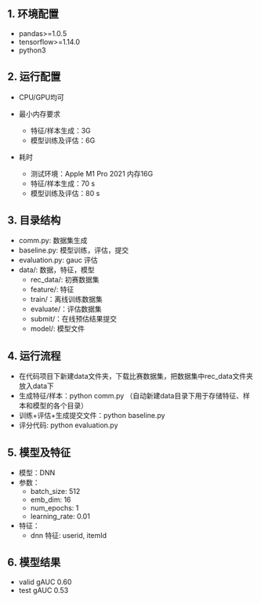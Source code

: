 
## **1. 环境配置**

- pandas>=1.0.5
- tensorflow>=1.14.0
- python3

## **2. 运行配置**

- CPU/GPU均可
- 最小内存要求
    - 特征/样本生成：3G
    - 模型训练及评估：6G

- 耗时
    - 测试环境：Apple M1 Pro 2021 内存16G
    - 特征/样本生成：70 s
    - 模型训练及评估：80 s 
    
## **3. 目录结构**

- comm.py: 数据集生成
- baseline.py: 模型训练，评估，提交
- evaluation.py: gauc 评估
- data/: 数据，特征，模型
    - rec_data/: 初赛数据集
    - feature/: 特征
    - train/：离线训练数据集
    - evaluate/：评估数据集
    - submit/：在线预估结果提交
    - model/: 模型文件

## **4. 运行流程**
- 在代码项目下新建data文件夹，下载比赛数据集，把数据集中rec_data文件夹放入data下
- 生成特征/样本：python comm.py （自动新建data目录下用于存储特征、样本和模型的各个目录）
- 训练+评估+生成提交文件：python baseline.py 
- 评分代码: python evaluation.py

## **5. 模型及特征**
- 模型：DNN
- 参数：
    - batch_size: 512
    - emb_dim: 16
    - num_epochs: 1
    - learning_rate: 0.01
- 特征：
    - dnn 特征: userid, itemId
  
## **6. 模型结果**
- valid gAUC 0.60
- test gAUC 0.53


